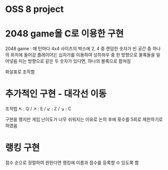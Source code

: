 # OSS 8 project

# 2048 game을 C로 이용한 구현
2048 game : 매 턴마다 4x4 사이즈의 박스에 2, 4 중 랜덤한 숫자가 빈 공간 중 하나의 위치에 들어감
플레이어는 십자가를 이용하여 상하좌우 중 한 방향으로 블록들을 밀어넣음
미는 방향으로 같은 두 숫자가 있다면, 하나의 블록으로 합쳐짐

화살표로 조작함

# 추가적인 구현 - 대각선 이동
조작법 ↖ : Q / ↗ : E / ↙ : Z / ↘ : C

구현을 했지만 게임 난이도가 너무 쉬워지는 이유로 논의 후에 횟수를 5회로 제한하기로 하였음

# 랭킹 구현
점수 순으로 정렬하여 원한다면 랭킹에 이름과 점수를 등록할 수 있도록 함
